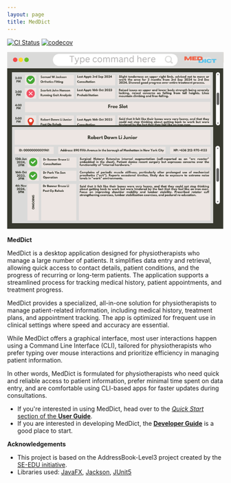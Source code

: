 ```yaml
---
layout: page
title: MedDict
---
```


[![CI Status](https://github.com/se-edu/addressbook-level3/workflows/Java%20CI/badge.svg)](https://github.com/se-edu/addressbook-level3/actions)
[![codecov](https://codecov.io/gh/se-edu/addressbook-level3/branch/master/graph/badge.svg)](https://codecov.io/gh/se-edu/addressbook-level3)

![Ui](images/Ui.png)

**MedDict**

MedDict is a desktop application designed for physiotherapists who manage a large number of patients. It simplifies data entry and retrieval, allowing quick access to contact details, patient conditions, and the progress of recurring or long-term patients. The application supports a streamlined process for tracking medical history, patient appointments, and treatment progress.

MedDict provides a specialized, all-in-one solution for physiotherapists to manage patient-related information, including medical history, treatment plans, and appointment tracking. The app is optimized for frequent use in clinical settings where speed and accuracy are essential.

While MedDict offers a graphical interface, most user interactions happen using a Command Line Interface (CLI), tailored for physiotherapists who prefer typing over mouse interactions and prioritize efficiency in managing patient information.

In other words, MedDict is formulated for physiotherapists who need quick and reliable access to patient information, prefer minimal time spent on data entry, and are comfortable using CLI-based apps for faster updates during consultations.

* If you're interested in using MedDict, head over to the [_Quick Start_ section of the **User Guide**](UserGuide.html#quick-start).
* If you are interested in developing MedDict, the [**Developer Guide**](DeveloperGuide.html) is a good place to start.


**Acknowledgements**
* This project is based on the AddressBook-Level3 project created by the [SE-EDU initiative](https://se-education.org).
* Libraries used: [JavaFX](https://openjfx.io/), [Jackson](https://github.com/FasterXML/jackson), [JUnit5](https://github.com/junit-team/junit5)
